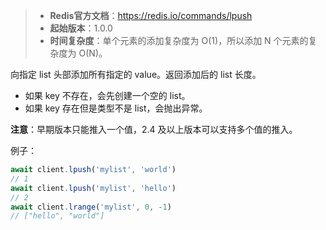 > - **Redis官方文档**：https://redis.io/commands/lpush
> - **起始版本**：1.0.0
> - **时间复杂度**：单个元素的添加复杂度为 O(1)，所以添加 N 个元素的复杂度为 O(N)。

向指定 list 头部添加所有指定的 value。返回添加后的 list 长度。

- 如果 key 不存在，会先创建一个空的 list。
- 如果 key 存在但是类型不是 list，会抛出异常。

**注意**：早期版本只能推入一个值，2.4 及以上版本可以支持多个值的推入。

例子：

```typescript
await client.lpush('mylist', 'world')
// 1
await client.lpush('mylist', 'hello')
// 2
await client.lrange('mylist', 0, -1)
// ["hello", "world"]
```
